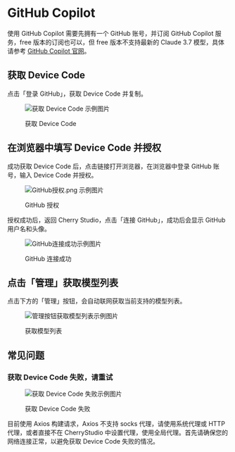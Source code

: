 # GitHub Copilot

使用 GitHub Copilot 需要先拥有一个 GitHub 账号，并订阅 GitHub Copilot 服务，free 版本的订阅也可以，但 free 版本不支持最新的 Claude 3.7 模型，具体请参考 [GitHub Copilot 官网](https://github.com/features/copilot)。

## 获取 Device Code

点击「登录 GitHub」，获取 Device Code 并复制。

<figure><img src="../../.gitbook/assets/获取DeviceCode.png" alt="获取 Device Code 示例图片"><figcaption><p>获取 Device Code</p></figcaption></figure>

## 在浏览器中填写 Device Code 并授权

成功获取 Device Code 后，点击链接打开浏览器，在浏览器中登录 GitHub 账号，输入 Device Code 并授权。

<figure><img src="../../.gitbook/assets/GitHub授权.png" alt="GitHub授权.png 示例图片"><figcaption><p>GitHub 授权</p></figcaption></figure>

授权成功后，返回 Cherry Studio，点击「连接 GitHub」，成功后会显示 GitHub 用户名和头像。

<figure><img src="../../.gitbook/assets/GitHub连接成功.png" alt="GitHub连接成功示例图片"><figcaption><p>GitHub 连接成功</p></figcaption></figure>

## 点击「管理」获取模型列表

点击下方的「管理」按钮，会自动联网获取当前支持的模型列表。

<figure><img src="../../.gitbook/assets/管理按钮获取模型列表.png" alt="管理按钮获取模型列表示例图片"><figcaption><p>获取模型列表</p></figcaption></figure>

## 常见问题

### 获取 Device Code 失败，请重试

<figure><img src="../../.gitbook/assets/获取DeviceCode失败.png" alt="获取 Device Code 失败示例图片"><figcaption><p>获取 Device Code 失败</p></figcaption></figure>

目前使用 Axios 构建请求，Axios 不支持 socks 代理，请使用系统代理或 HTTP 代理，或者直接不在 CherryStudio 中设置代理，使用全局代理。首先请确保您的网络连接正常，以避免获取 Device Code 失败的情况。
